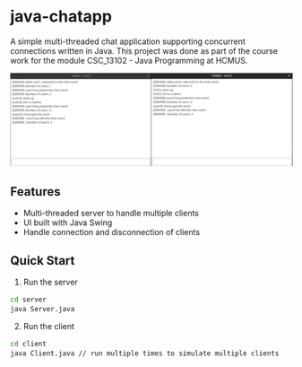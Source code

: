 # java-chatapp

A simple multi-threaded chat application supporting concurrent connections written in Java. This project was done as part of the course work for the module CSC_13102 - Java Programming at HCMUS.

![thumbnail](assets/thumbnail.png)

## Features

- Multi-threaded server to handle multiple clients
- UI built with Java Swing
- Handle connection and disconnection of clients

## Quick Start

1. Run the server

```bash
cd server
java Server.java
```

2. Run the client

```bash
cd client
java Client.java // run multiple times to simulate multiple clients
```
